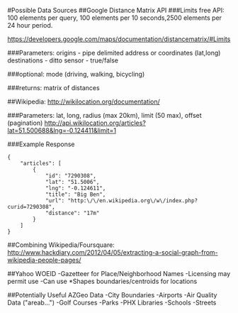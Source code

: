 #Possible Data Sources
##Google Distance Matrix API
###Limits
free API: 100 elements per query, 100 elements per 10 seconds,2500 elements per 24 hour period.

https://developers.google.com/maps/documentation/distancematrix/#Limits

###Parameters:
origins - pipe delimited address or coordinates (lat,long)
destinations - ditto
sensor - true/false

###optional: 
mode (driving, walking, bicycling)

###returns: 
matrix of distances

##Wikipedia:
http://wikilocation.org/documentation/

###Parameters: 
lat, long, radius (max 20km), limit (50 max), offset (pagination)
http://api.wikilocation.org/articles?lat=51.500688&lng=-0.124411&limit=1

###Example Response
```
{
    "articles": [
        {
            "id": "7290308",
            "lat": "51.5006",
            "lng": "-0.124611",
            "title": "Big Ben",
            "url": "http:\/\/en.wikipedia.org\/w\/index.php?curid=7290308",
            "distance": "17m"
        }
    ]
}
```

##Combining Wikipedia/Foursquare:
http://www.hackdiary.com/2012/04/05/extracting-a-social-graph-from-wikipedia-people-pages/

##Yahoo WOEID
-Gazetteer for Place/Neighborhood Names
-Licensing may permit use
-Can use *Shapes boundaries/centroids for locations

##Potentially Useful AZGeo Data
-City Boundaries
-Airports
-Air Quality Data ("areab...")
-Golf Courses
-Parks
-PHX Libraries
-Schools
-Streets


